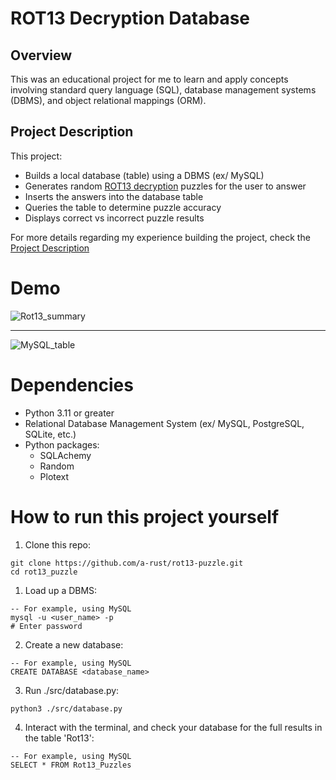 # ROT13 Decryption Database

## Overview
This was an educational project for me to learn and apply concepts involving standard query language (SQL), database management systems (DBMS), and object relational mappings (ORM).

## Project Description
This project:
* Builds a local database (table) using a DBMS (ex/ MySQL)
* Generates random [ROT13 decryption](https://en.wikipedia.org/wiki/ROT13) puzzles for the user to answer
* Inserts the answers into the database table
* Queries the table to determine puzzle accuracy
* Displays correct vs incorrect puzzle results

For more details regarding my experience building the project, check the [Project Description](https://github.com/a-rust/rot13-puzzle/blob/main/PROJECT_DESCRIPTION.md)

# Demo
![Rot13_summary](https://user-images.githubusercontent.com/107306810/223645491-4f5674e9-fa46-47ac-9e7c-e1914554a1c5.png)


---

![MySQL_table](https://user-images.githubusercontent.com/107306810/223645606-904a7eb6-5508-4750-8cdb-2f78c545cd58.png)


# Dependencies
* Python 3.11 or greater
* Relational Database Management System (ex/ MySQL, PostgreSQL, SQLite, etc.)
* Python packages:
  * SQLAchemy
  * Random
  * Plotext

# How to run this project yourself
1. Clone this repo:
```
git clone https://github.com/a-rust/rot13-puzzle.git
cd rot13_puzzle
```  
1. Load up a DBMS:
```
-- For example, using MySQL
mysql -u <user_name> -p
# Enter password  
```
2. Create a new database:
```
-- For example, using MySQL
CREATE DATABASE <database_name>
```
3. Run ./src/database.py:
```
python3 ./src/database.py
```
4. Interact with the terminal, and check your database for the full results in the table 'Rot13':
```
-- For example, using MySQL
SELECT * FROM Rot13_Puzzles
```

